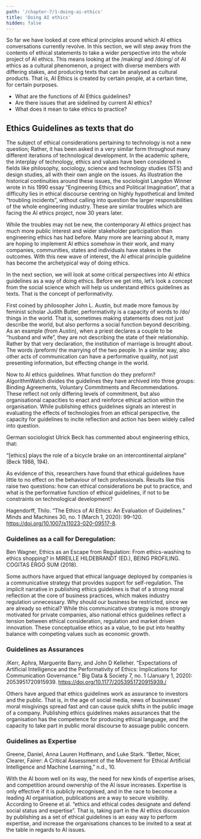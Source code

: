 ```yaml
---
path: '/chapter-7/1-doing-ai-ethics'
title: 'Doing AI ethics'
hidden: false
---
```


So far we have looked at core ethical principles around which AI ethics conversations currently revolve. In this section, we will step away from the contents of ethical statements to take a wider perspective into the whole project of AI ethics. This means looking at the /making/ and /doing/ of AI ethics as a cultural phenomenon, a project with diverse members with differing stakes, and producing texts that can be analysed as cultural products. That is, AI Ethics is created by certain people, at a certain time, for certain purposes.

<text-box variant='Intro' name='Learning objectives'>

* What are the functions of AI Ethics guidelines?
* Are there issues that are sidelined by current AI ethics?
* What does it mean to take ethics to practice?

</text-box>

## Ethics Guidelines as texts that do

The subject of ethical considerations pertaining to technology is not a new question; Rather, it has been asked in a very similar form throughout many different iterations of technological development. In the academic sphere, the interplay of technology, ethics and values have been considered in fields like philosophy, sociology, science and technology studies (STS) and design studies, all with their own angle on the issues. As illustration the historical continuities around these issues, the sociologist Langdon Winner wrote in his 1990 essay “Engineering Ethics and Political Imagination”, that a difficulty lies in ethical discourse centring on highly hypothetical and limited “troubling incidents”, without calling into question the larger responsibilities of the whole engineering industry. These are similar troubles which are facing the AI ethics project, now 30 years later.

While the troubles may not be new, the contemporary AI ethics project has much more public interest and wider stakeholder participation than engineering ethics has had before. Many more are learning about it, many are hoping to implement AI ethics somehow in their work, and many companies, communities, states and individuals have stakes in the outcomes. With this new wave of interest, the AI ethical principle guideline has become the archetypical way of doing ethics.

In the next section, we will look at some critical perspectives into AI ethics guidelines as a way of doing ethics. Before we get into, let’s look a concept from the social science which will help us understand ethics guidelines as texts. That is the concept of performativity.

<text-box variant="hint" name="Performativity">

First coined by philosopher John L. Austin, but made more famous by feminist scholar Judith Butler, performativity is a capacity of words to /do/ things in the world. That is, sometimes making statements does not just describe the world, but also performs a social function beyond describing. As an example (from Austin), when a priest declares a couple to be “husband and wife”,  they are not describing the state of their relationship. Rather by that very declaration, the institution of marriage is brought about. The words /preform/ the marrying of the two people. In a similar way, also other acts of communication can have a performative quality, not just presenting information, but effecting change in the world.

</text-box>

Now to AI ethics guidelines. What function do they preform? AlgorithmWatch divides the guidelines they have archived into three groups: Binding Agreements, Voluntary Commitments and Recommendations. These reflect not only differing levels of commitment, but also organisational capacities to enact and reinforce ethical action within the organisation. While publishing ethics guidelines signals an interest in evaluating the effects of technologies from an ethical perspective, the capacity for guidelines to incite reflection and action has been widely called into question.

German sociologist Ulrick Beck has commented about engineering ethics, that:

“[ethics] plays the role of a bicycle brake on an intercontinental airplane” (Beck 1988, 194).

As evidence of this, researchers have found that ethical guidelines have little to no effect on the behaviour of tech professionals. Results like this raise two questions: how can ethical considerations be put to practice, and what is the performative function of ethical guidelines, if not to be constraints on technological development?

Hagendorff, Thilo. “The Ethics of AI Ethics: An Evaluation of Guidelines.” Minds and Machines 30, no. 1 (March 1, 2020): 99–120. https://doi.org/10.1007/s11023-020-09517-8.

### Guidelines as a call for Deregulation:

Ben Wagner, Ethics as an Escape from Regulation: From ethics-washing to ethics shopping? in MIREILLE HILDEBRANDT (ED.), BEING PROFILING. COGITAS ERGO SUM (2018).

Some authors have argued that ethical language deployed by companies is a communicative strategy that provides support for self-regulation. The implicit narrative in publishing ethics guidelines is that of a strong moral reflection at the core of business practices, which makes industry regulation unnecessary. Why should our business be restricted, since we are already so ethical? While this communicative strategy is more strongly motivated for private companies, also national ethics guidelines reflect a tension between ethical consideration, regulation and market driven innovation. These conceptualise ethics as a value, to be put into healthy balance with competing values such as economic growth.

### Guidelines as Assurances

/Kerr, Aphra, Marguerite Barry, and John D Kelleher. “Expectations of Artificial Intelligence and the Performativity of Ethics: Implications for Communication Governance.” Big Data & Society 7, no. 1 (January 1, 2020): 2053951720915939. https://doi.org/10.1177/2053951720915939./

Others have argued that ethics guidelines work as assurance to investors and the public. That is, in the age of social media, news of businesses' moral misgivings spread fast and can cause quick shifts in the public image of a company. Publishing ethics guidelines makes assurances that the organisation has the competence for producing ethical language, and the capacity to take part in public moral discourse to assuage public concern.

### Guidelines as Expertise

Greene, Daniel, Anna Lauren Hoffmann, and Luke Stark. “Better, Nicer, Clearer, Fairer: A Critical Assessment of the Movement for Ethical Artificial Intelligence and Machine Learning,” n.d., 10.

With the AI boom well on its way, the need for new kinds of expertise arises, and competition around ownership of the AI issue increases. Expertise is only effective if it is publicly recognised, and in the race to become a leading AI organisation, publications are a way to secure visibility. According to Greene et al. “ethics and ethical codes designate and defend social status and expertise”. That is, taking part in the AI ethics discussion by publishing as a set of ethical guidelines is an easy way to perform expertise, and increase the organisations chances to be invited to a seat at the table in regards to AI issues.
